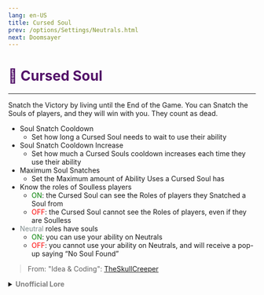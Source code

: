```yaml
---
lang: en-US
title: Cursed Soul
prev: /options/Settings/Neutrals.html
next: Doomsayer
---
```


# <font color="#531269">👿 <b>Cursed Soul</b></font> <Badge text="Evil" type="tip" vertical="middle"/>
---

Snatch the Victory by living until the End of the Game. You can Snatch the Souls of players, and they will win with you. They count as dead.
* Soul Snatch Cooldown
  * Set how long a Cursed Soul needs to wait to use their ability
* Soul Snatch Cooldown Increase
  * Set how much a Cursed Souls cooldown increases each time they use their ability
* Maximum Soul Snatches
  * Set the Maximum amount of Ability Uses a Cursed Soul has
* Know the roles of Soulless players
  * <font color=green>ON</font>: the Cursed Soul can see the Roles of players they Snatched a Soul from
  * <font color=red>OFF</font>: the Cursed Soul cannot see the Roles of players, even if they are Soulless
* <font color=#7f8c8d>Neutral</font> roles have souls
  * <font color=green>ON</font>: you can use your ability on Neutrals
  * <font color=red>OFF</font>: you cannot use your ability on Neutrals, and will receive a pop-up saying “No Soul Found”

> From: "Idea & Coding": [TheSkullCreeper](https://github.com/Loonie-Toons)

<details>
<summary><b><font color=gray>Unofficial Lore</font></b></summary>

Placeholder: This role is a ROLE OH EM GOSH
> Submitted by: Member
</details>